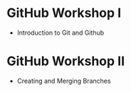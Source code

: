 # GitHub Workshop I

- Introduction to Git and Github

# GitHub Workshop II

- Creating and Merging Branches
